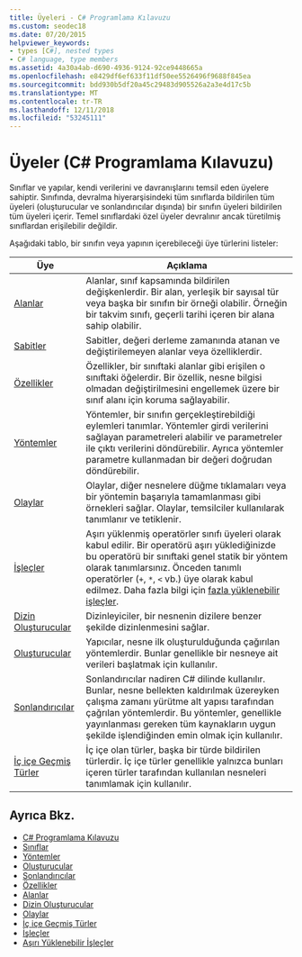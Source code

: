 ```yaml
---
title: Üyeleri - C# Programlama Kılavuzu
ms.custom: seodec18
ms.date: 07/20/2015
helpviewer_keywords:
- types [C#], nested types
- C# language, type members
ms.assetid: 4a30a4ab-d690-4936-9124-92ce9448665a
ms.openlocfilehash: e8429df6ef633f11df50ee5526496f9688f845ea
ms.sourcegitcommit: bdd930b5df20a45c29483d905526a2a3e4d17c5b
ms.translationtype: MT
ms.contentlocale: tr-TR
ms.lasthandoff: 12/11/2018
ms.locfileid: "53245111"
---
```

# <a name="members-c-programming-guide"></a>Üyeler (C# Programlama Kılavuzu)
Sınıflar ve yapılar, kendi verilerini ve davranışlarını temsil eden üyelere sahiptir. Sınıfında, devralma hiyerarşisindeki tüm sınıflarda bildirilen tüm üyeleri (oluşturucular ve sonlandırıcılar dışında) bir sınıfın üyeleri bildirilen tüm üyeleri içerir. Temel sınıflardaki özel üyeler devralınır ancak türetilmiş sınıflardan erişilebilir değildir.  
  
 Aşağıdaki tablo, bir sınıfın veya yapının içerebileceği üye türlerini listeler:  
  
|Üye|Açıklama|  
|------------|-----------------|  
|[Alanlar](../../../csharp/programming-guide/classes-and-structs/fields.md)|Alanlar, sınıf kapsamında bildirilen değişkenlerdir. Bir alan, yerleşik bir sayısal tür veya başka bir sınıfın bir örneği olabilir. Örneğin bir takvim sınıfı, geçerli tarihi içeren bir alana sahip olabilir.|  
|[Sabitler](../../../csharp/programming-guide/classes-and-structs/constants.md)|Sabitler, değeri derleme zamanında atanan ve değiştirilemeyen alanlar veya özelliklerdir.|  
|[Özellikler](../../../csharp/programming-guide/classes-and-structs/properties.md)|Özellikler, bir sınıftaki alanlar gibi erişilen o sınıftaki öğelerdir. Bir özellik, nesne bilgisi olmadan değiştirilmesini engellemek üzere bir sınıf alanı için koruma sağlayabilir.|  
|[Yöntemler](../../../csharp/programming-guide/classes-and-structs/methods.md)|Yöntemler, bir sınıfın gerçekleştirebildiği eylemleri tanımlar. Yöntemler girdi verilerini sağlayan parametreleri alabilir ve parametreler ile çıktı verilerini döndürebilir. Ayrıca yöntemler parametre kullanmadan bir değeri doğrudan döndürebilir.|  
|[Olaylar](../../../csharp/programming-guide/events/index.md)|Olaylar, diğer nesnelere düğme tıklamaları veya bir yöntemin başarıyla tamamlanması gibi örnekleri sağlar. Olaylar, temsilciler kullanılarak tanımlanır ve tetiklenir.|  
|[İşleçler](../../../csharp/programming-guide/statements-expressions-operators/operators.md)|Aşırı yüklenmiş operatörler sınıfı üyeleri olarak kabul edilir. Bir operatörü aşırı yüklediğinizde bu operatörü bir sınıftaki genel statik bir yöntem olarak tanımlarsınız. Önceden tanımlı operatörler (`+`, `*`, `<` vb.) üye olarak kabul edilmez. Daha fazla bilgi için [fazla yüklenebilir işleçler](../../../csharp/programming-guide/statements-expressions-operators/overloadable-operators.md).|  
|[Dizin Oluşturucular](../../../csharp/programming-guide/indexers/index.md)|Dizinleyiciler, bir nesnenin dizilere benzer şekilde dizinlenmesini sağlar.|  
|[Oluşturucular](../../../csharp/programming-guide/classes-and-structs/constructors.md)|Yapıcılar, nesne ilk oluşturulduğunda çağırılan yöntemlerdir. Bunlar genellikle bir nesneye ait verileri başlatmak için kullanılır.|  
|[Sonlandırıcılar](../../../csharp/programming-guide/classes-and-structs/destructors.md)|Sonlandırıcılar nadiren C# dilinde kullanılır. Bunlar, nesne bellekten kaldırılmak üzereyken çalışma zamanı yürütme alt yapısı tarafından çağrılan yöntemlerdir. Bu yöntemler, genellikle yayınlanması gereken tüm kaynakların uygun şekilde işlendiğinden emin olmak için kullanılır.|  
|[İç içe Geçmiş Türler](../../../csharp/programming-guide/classes-and-structs/nested-types.md)|İç içe olan türler, başka bir türde bildirilen türlerdir. İç içe türler genellikle yalnızca bunları içeren türler tarafından kullanılan nesneleri tanımlamak için kullanılır.|  
  
## <a name="see-also"></a>Ayrıca Bkz.

- [C# Programlama Kılavuzu](../../../csharp/programming-guide/index.md)  
- [Sınıflar](../../../csharp/programming-guide/classes-and-structs/classes.md)  
- [Yöntemler](../../../csharp/programming-guide/classes-and-structs/methods.md)  
- [Oluşturucular](../../../csharp/programming-guide/classes-and-structs/constructors.md)  
- [Sonlandırıcılar](../../../csharp/programming-guide/classes-and-structs/destructors.md)  
- [Özellikler](../../../csharp/programming-guide/classes-and-structs/properties.md)  
- [Alanlar](../../../csharp/programming-guide/classes-and-structs/fields.md)  
- [Dizin Oluşturucular](../../../csharp/programming-guide/indexers/index.md)  
- [Olaylar](../../../csharp/programming-guide/events/index.md)  
- [İç içe Geçmiş Türler](../../../csharp/programming-guide/classes-and-structs/nested-types.md)  
- [İşleçler](../../../csharp/programming-guide/statements-expressions-operators/operators.md)  
- [Aşırı Yüklenebilir İşleçler](../../../csharp/programming-guide/statements-expressions-operators/overloadable-operators.md)
